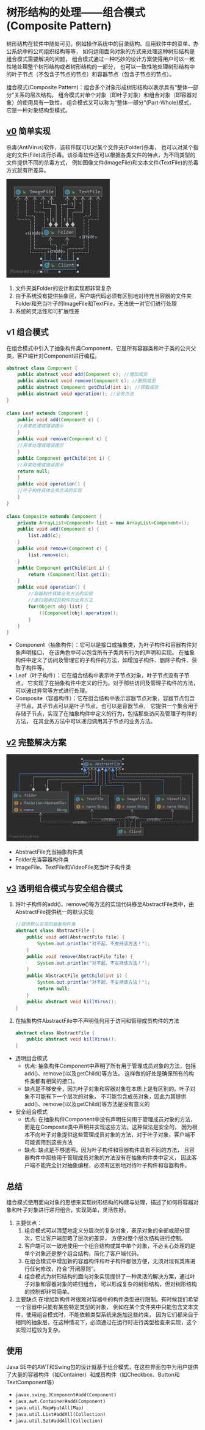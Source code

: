 # 树形结构的处理——组合模式 (Composite Pattern)

树形结构在软件中随处可见，例如操作系统中的目录结构、应用软件中的菜单、办公系统中的公司组织结构等等，
如何运用面向对象的方式来处理这种树形结构是组合模式需要解决的问题，
组合模式通过一种巧妙的设计方案使得用户可以一致性地处理整个树形结构或者树形结构的一部分，
也可以一致性地处理树形结构中的叶子节点（不包含子节点的节点）和容器节点（包含子节点的节点）。

组合模式(Composite Pattern)：组合多个对象形成树形结构以表示具有“整体—部分”关系的层次结构。
组合模式对单个对象（即叶子对象）和组合对象（即容器对象）的使用具有一致性，
组合模式又可以称为“整体—部分”(Part-Whole)模式，它是一种对象结构型模式。

## [v0](v0) 简单实现

杀毒(AntiVirus)软件，该软件既可以对某个文件夹(Folder)杀毒，
也可以对某个指定的文件(File)进行杀毒。该杀毒软件还可以根据各类文件的特点，为不同类型的文件提供不同的杀毒方式，
例如图像文件(ImageFile)和文本文件(TextFile)的杀毒方式就有所差异。

![v0](v0.png)

1. 文件夹类Folder的设计和实现都非常复杂
2. 由于系统没有提供抽象层，客户端代码必须有区别地对待充当容器的文件夹Folder和充当叶子的ImageFile和TextFile，无法统一对它们进行处理
3. 系统的灵活性和可扩展性差

## v1 组合模式

在组合模式中引入了抽象构件类Component，它是所有容器类和叶子类的公共父类，客户端针对Component进行编程。
```java
abstract class Component {
    public abstract void add(Component c); //增加成员
    public abstract void remove(Component c); //删除成员
    public abstract Component getChild(int i); //获取成员
    public abstract void operation(); //业务方法
}

class Leaf extends Component {
    public void add(Component c) {
    //异常处理或错误提示
    }
    public void remove(Component c) {
    //异常处理或错误提示
    }
    public Component getChild(int i) {
    //异常处理或错误提示
    return null;
    }
    public void operation() {
    //叶子构件具体业务方法的实现
    }
}

class Composite extends Component {
    private ArrayList<Component> list = new ArrayList<Component>();
    public void add(Component c) {
        list.add(c);
    }
    public void remove(Component c) {
        list.remove(c);
    }
    public Component getChild(int i) {
        return (Component)list.get(i);
    }
    public void operation() {
        //容器构件具体业务方法的实现
        //递归调用成员构件的业务方法
        for(Object obj:list) {
            ((Component)obj).operation();
        }
    }
}
```

- Component（抽象构件）：它可以是接口或抽象类，为叶子构件和容器构件对象声明接口，
在该角色中可以包含所有子类共有行为的声明和实现。
在抽象构件中定义了访问及管理它的子构件的方法，如增加子构件、删除子构件、获取子构件等。
- Leaf（叶子构件）：它在组合结构中表示叶子节点对象，叶子节点没有子节点，
它实现了在抽象构件中定义的行为。对于那些访问及管理子构件的方法，可以通过异常等方式进行处理。
- Composite（容器构件）：它在组合结构中表示容器节点对象，容器节点包含子节点，其子节点可以是叶子节点，也可以是容器节点，
它提供一个集合用于存储子节点，实现了在抽象构件中定义的行为，包括那些访问及管理子构件的方法，
在其业务方法中可以递归调用其子节点的业务方法。

## [v2](v2) 完整解决方案

![v2](v2.png)

- AbstractFile充当抽象构件类
- Folder充当容器构件类
- ImageFile、TextFile和VideoFile充当叶子构件类

## [v3](v3) 透明组合模式与安全组合模式

1. 将叶子构件的add()、remove()等方法的实现代码移至AbstractFile类中，由AbstractFile提供统一的默认实现
    ```java
    //提供默认实现的抽象构件类
    abstract class AbstractFile {
        public void add(AbstractFile file) {
            System.out.println("对不起，不支持该方法！");
        }
        public void remove(AbstractFile file) {
            System.out.println("对不起，不支持该方法！");
        }
        public AbstractFile getChild(int i) {
            System.out.println("对不起，不支持该方法！");
            return null;
        }
        public abstract void killVirus();
    }
    ```
2. 在抽象构件AbstractFile中不声明任何用于访问和管理成员构件的方法
    ```java
    abstract class AbstractFile {
        public abstract void killVirus();
    }
    ```

- 透明组合模式
    - 优点: 抽象构件Component中声明了所有用于管理成员对象的方法，包括add()、remove()以及getChild()等方法，
    这样做的好处是确保所有的构件类都有相同的接口。
    - 缺点是不够安全，因为叶子对象和容器对象在本质上是有区别的。叶子对象不可能有下一个层次的对象，
    不可能包含成员对象，因此为其提供add()、remove()以及getChild()等方法是没有意义的
- 安全组合模式
    - 优点: 在抽象构件Component中没有声明任何用于管理成员对象的方法，
    而是在Composite类中声明并实现这些方法。这种做法是安全的，
    因为根本不向叶子对象提供这些管理成员对象的方法，对于叶子对象，客户端不可能调用到这些方法
    - 缺点: 缺点是不够透明，因为叶子构件和容器构件具有不同的方法，
    且容器构件中那些用于管理成员对象的方法没有在抽象构件类中定义，
    因此客户端不能完全针对抽象编程，必须有区别地对待叶子构件和容器构件。
    
## 总结

组合模式使用面向对象的思想来实现树形结构的构建与处理，描述了如何将容器对象和叶子对象进行递归组合，实现简单，灵活性好。

1. 主要优点：
    1. 组合模式可以清楚地定义分层次的复杂对象，表示对象的全部或部分层次，它让客户端忽略了层次的差异，
    方便对整个层次结构进行控制。
    2. 客户端可以一致地使用一个组合结构或其中单个对象，不必关心处理的是单个对象还是整个组合结构，简化了客户端代码。
    3. 在组合模式中增加新的容器构件和叶子构件都很方便，无须对现有类库进行任何修改，符合“开闭原则”。
    4. 组合模式为树形结构的面向对象实现提供了一种灵活的解决方案，通过叶子对象和容器对象的递归组合，
    可以形成复杂的树形结构，但对树形结构的控制却非常简单。
1. 主要缺点
    在增加新构件时很难对容器中的构件类型进行限制。有时候我们希望一个容器中只能有某些特定类型的对象，
    例如在某个文件夹中只能包含文本文件，使用组合模式时，不能依赖类型系统来施加这些约束，
    因为它们都来自于相同的抽象层，在这种情况下，必须通过在运行时进行类型检查来实现，这个实现过程较为复杂。

## 使用

Java SE中的AWT和Swing包的设计就基于组合模式，在这些界面包中为用户提供了大量的容器构件（如Container）和成员构件（如Checkbox、Button和TextComponent等）

- `javax.swing.JComponent#add(Component)`
- `java.awt.Container#add(Component)`
- `java.util.Map#putAll(Map)`
- `java.util.List#addAll(Collection)`
- `java.util.Set#addAll(Collection)`
